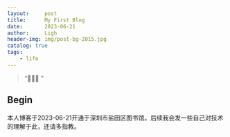 ```yaml
---
layout:     post
title:      My First Blog
date:       2023-06-21
author:     Ligh
header-img: img/post-bg-2015.jpg
catalog: true
tags:
    - life
---
```


> “🙉🙉🙉 ”

## Begin
本人博客于2023-06-21开通于深圳市盐田区图书馆。后续我会发一些自己对技术的理解于此，还请多指教。




